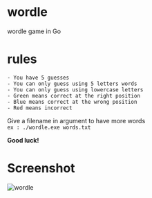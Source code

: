 # wordle
wordle game in Go
# rules
	- You have 5 guesses
	- You can only guess using 5 letters words
	- You can only guess using lowercase letters
	- Green means correct at the right position
	- Blue means correct at the wrong position
	- Red means incorrect

Give a filename in argument to have more words  
`ex : ./wordle.exe words.txt`
	
**Good luck!**
# Screenshot
![wordle](https://user-images.githubusercontent.com/46655455/153572536-e185f8e1-b4df-45ea-b405-d3212b09feb3.png)
